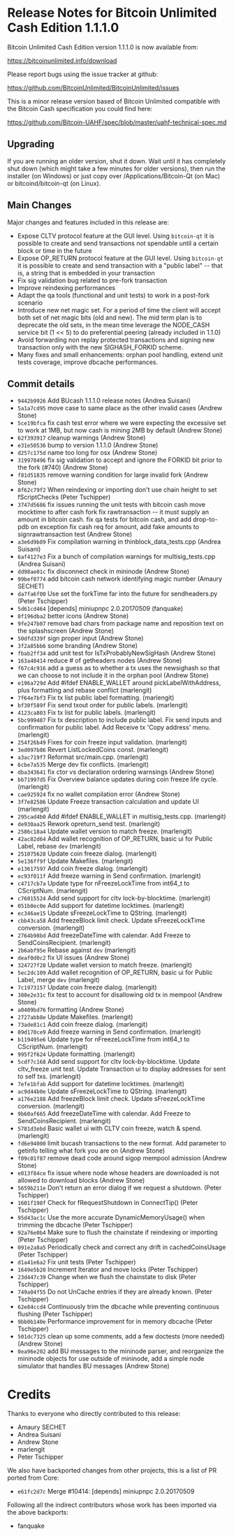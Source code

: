 Release Notes for Bitcoin Unlimited Cash Edition 1.1.1.0
=========================================================

Bitcoin Unlimited Cash Edition version 1.1.1.0 is now available from:

  <https://bitcoinunlimited.info/download>

Please report bugs using the issue tracker at github:

  <https://github.com/BitcoinUnlimited/BitcoinUnlimited/issues>

This is a minor release version based of Bitcoin Unlimited compatible
with the Bitcoin Cash specification you could find here:

https://github.com/Bitcoin-UAHF/spec/blob/master/uahf-technical-spec.md

Upgrading
---------

If you are running an older version, shut it down. Wait until it has completely
shut down (which might take a few minutes for older versions), then run the
installer (on Windows) or just copy over /Applications/Bitcoin-Qt (on Mac) or
bitcoind/bitcoin-qt (on Linux).

Main Changes
------------

Major changes and features included in this release are:

- Expose CLTV protocol feature at the GUI level. Using `bitcoin-qt` it is possible to create and send transactions not spendable until a certain block or time in the future
- Expose OP_RETURN protocol feature at the GUI level. Using `bitcoin-qt` it is possible to create and send transaction with a "public label" -- that is, a string that is embedded in your transaction
- Fix sig validation bug related to pre-fork transaction
- Improve reindexing performances
- Adapt the qa tools (functional and unit tests) to work in a post-fork scenario
- Introduce new net magic set. For a period of time the client will accept both set of net magic bits (old and new). The mid term plan is to deprecate the old sets, in the mean time leverage the NODE_CASH service bit (1 << 5) to do preferential peering (already included in 1.1.0)
- Avoid forwarding non replay protected transactions and signing new transaction only with the new SIGHASH_FORKID scheme.
- Many fixes and small enhancements: orphan pool handling, extend unit tests coverage, improve dbcache performances.


Commit details
--------------

- `9442b9926` Add BUcash 1.1.1.0 release notes (Andrea Suisani)
- `5a1a7cd95` move case to same place as the other invalid cases (Andrew Stone)
- `5ce19bfca` fix cash test error where we were expecting the excessive set to work at 1MB, but now cash is mining 2MB by default (Andrew Stone)
- `62f393917` cleanup warnings (Andrew Stone)
- `e31e50536` bump to version 1.1.1.0 (Andrew Stone)
- `d257c175d` name too long for osx (Andrew Stone)
- `319970496` fix sig validation to accept and ignore the FORKID bit prior to the fork (#740) (Andrew Stone)
- `f81d51835` remove warning condition for large invalid fork (Andrew Stone)
- `8f62c79f2` When reindexing or importing don't use chain height to set fScriptChecks (Peter Tschipper)
- `3747d5686` fix issues running the unit tests with bitcoin cash move mocktime to after cash fork fix rawtransaction -- it must supply an amount in bitcoin cash.  fix qa tests for bitcoin cash, and add drop-to-pdb on exception fix cash req for amount, add fake amounts to signrawtransaction test (Andrew Stone)
- `a3e6d9b89` Fix compilation warning in thinblock_data_tests.cpp (Andrea Suisani)
- `6af4127e3` Fix a bunch of compilation warnings for multisig_tests.cpp (Andrea Suisani)
- `dd98ae01c` fix disconnect check in mininode (Andrew Stone)
- `99bef0774` add bitcoin cash network identifying magic number (Amaury SECHET)
- `da7fa6f00` Use set the forkTime far into the future for sendheaders.py (Peter Tschipper)
- `5d61cd464` [depends] miniupnpc 2.0.20170509 (fanquake)
- `8f196dba2` better icons (Andrew Stone)
- `9fe247b07` remove bad chars from package name and reposition text on the splashscreen (Andrew Stone)
- `50dfd339f` sign proper input (Andrew Stone)
- `3f2a85bb6` some branding (Andrew Stone)
- `fbab2ff34` add unit test for IsTxProbablyNewSigHash (Andrew Stone)
- `163a40414` reduce # of getheaders nodes (Andrew Stone)
- `f67c4c916` add a guess as to whether a tx uses the newsighash so that we can choose to not include it in the orphan pool (Andrew Stone)
- `e196a729d` Add #ifdef ENABLE_WALLET around pickLabelWithAddress, plus formatting and rebase conflict (marlengit)
- `7f64e7bf3` Fix tx list public label formatting. (marlengit)
- `bf30f589f` Fix send txout order for public labels. (marlengit)
- `4123ca803` Fix tx list for public labels. (marlengit)
- `5bc999487` Fix tx description to include public label. Fix send inputs and confirmation for public label. Add Receive tx 'Copy address' menu. (marlengit)
- `254f26b49` Fixes for coin freeze input validation. (marlengit)
- `3ed097b86` Revert ListLockedCoins const. (marlengit)
- `a3ac719f7` Reformat src/main.cpp. (marlengit)
- `6cbe7a535` Merge dev fix conflicts. (marlengit)
- `dba343641` fix ctor vs declaration ordering warnsings (Andrew Stone)
- `bb71997d5` Fix Overview balance updates during coin freeze life cycle. (marlengit)
- `cae925924` fix no wallet compilation error (Andrew Stone)
- `3f7e82586` Update Freeze transaction calculation and update UI (marlengit)
- `295cad4b0` Add #ifdef ENABLE_WALLET in multisig_tests.cpp. (marlengit)
- `de930aa25` Rework opreturn_send test. (marlengit)
- `2586c18a4` Update wallet version to match freeze. (marlengit)
- `42ac82d64` Add wallet recognition of OP_RETURN, basic ui for Public Label, rebase `dev` (marlengit)
- `251075628` Update coin freeze dialog. (marlengit)
- `5e136ff9f` Update Makefiles. (marlengit)
- `e13617597` Add coin freeze dialog. (marlengit)
- `ec93f011f` Add freeze warning in Send confirmation. (marlengit)
- `c4717cb7a` Update type for nFreezeLockTime from int64_t to CScriptNum. (marlengit)
- `c76015524` Add send support for cltv lock-by-blocktime. (marlengit)
- `051b0ec0e` Add support for datetime locktimes. (marlengit)
- `ec346ae15` Update sFreezeLockTime to QString. (marlengit)
- `cbb43ca58` Add freezeBlock limit check. Update sFreezeLockTime conversion. (marlengit)
- `2764b98bd` Add freezeDateTime with calendar. Add Freeze to SendCoinsRecipient. (marlengit)
- `2b6abf95e` Rebase against `dev` (marlengit)
- `deaf0d0c2` fix UI issues (Andrew Stone)
- `324727f28` Update wallet version to match freeze. (marlengit)
- `5ec2dc109` Add wallet recognition of OP_RETURN, basic ui for Public Label, merge `dev` (marlengit)
- `7c1973157` Update coin freeze dialog. (marlengit)
- `380e2e31c` fix test to account for disallowing old tx in mempool (Andrew Stone)
- `a0409bd76` formatting (Andrew Stone)
- `2727abb8e` Update Makefiles. (marlengit)
- `73ade81c1` Add coin freeze dialog. (marlengit)
- `89d170ce9` Add freeze warning in Send confirmation. (marlengit)
- `b119495e6` Update type for nFreezeLockTime from int64_t to CScriptNum. (marlengit)
- `995f2f624` Update formatting. (marlengit)
- `5cdf7c168` Add send support for cltv lock-by-blocktime. Update cltv_freeze unit test. Update Transaction ui to display addresses for sent to self txs. (marlengit)
- `7efe1bfab` Add support for datetime locktimes. (marlengit)
- `ac9d44b0e` Update sFreezeLockTime to QString. (marlengit)
- `a176e2188` Add freezeBlock limit check. Update sFreezeLockTime conversion. (marlengit)
- `9b60af665` Add freezeDateTime with calendar. Add Freeze to SendCoinsRecipient. (marlengit)
- `5781d3ebd` Basic wallet ui with CLTV coin freeze, watch & spend. (marlengit)
- `fd6e94000` limit bucash transactions to the new format.  Add parameter to getinfo telling what fork you are on (Andrew Stone)
- `f09c01f87` remove dead code around sigop mempool admission (Andrew Stone)
- `e013f84ce` fix issue where node whose headers are downloaded is not allowed to download blocks (Andrew Stone)
- `5659b211e` Don't return an error dialog if we request a shutdown. (Peter Tschipper)
- `1601f198f` Check for fRequestShutdown in ConnectTip() (Peter Tschipper)
- `95d43ac1c` Use the more accurate DynamicMemoryUsage() when trimming the dbcache (Peter Tschipper)
- `92a76e0b4` Make sure to flush the chainstate if reindexing or importing (Peter Tschipper)
- `091e2a8a5` Periodically check and correct any drift in cachedCoinsUsage (Peter Tschipper)
- `d1a41e6a2` Fix unit tests (Peter Tschipper)
- `1649e5b20` Increment Iterator and move locks (Peter Tschipper)
- `23d447c39` Change when we flush the chainstate to disk (Peter Tschipper)
- `749a04f55` Do not UnCache entries if they are already known. (Peter Tschipper)
- `62e84ccd4` Continuously trim the dbcache while preventing continuous flushing (Peter Tschipper)
- `9bb0b140e` Performance improvement for in memory dbcache (Peter Tschipper)
- `501dc7325` clean up some comments, add a few doctests (more needed) (Andrew Stone)
- `0ea96e202` add BU messages to the mininode parser, and reorganize the mininode objects for use outside of mininode, add a simple node simulator that handles BU messages (Andrew Stone)

Credits
=======

Thanks to everyone who directly contributed to this release:

- Amaury SECHET
- Andrea Suisani
- Andrew Stone
- marlengit
- Peter Tschipper

We also have backported changes from other projects, this is a list of PR ported from Core:

- `e61fc2d7c` Merge #10414: [depends] miniupnpc 2.0.20170509

Following all the indirect contributors whose work has been imported via the above backports:

- fanquake
